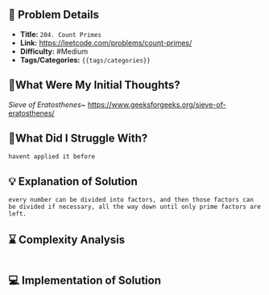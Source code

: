 ## 📝 Problem Details

- **Title:** `204. Count Primes`
- **Link:** https://leetcode.com/problems/count-primes/
- **Difficulty:** #Medium 
- **Tags/Categories:** `{{tags/categories}}`

## 💭What Were My Initial Thoughts?

*Sieve of Eratosthenes*~
https://www.geeksforgeeks.org/sieve-of-eratosthenes/

## 🤔What Did I Struggle With?

```
havent applied it before
```

## 💡 Explanation of Solution

```
every number can be divided into factors, and then those factors can be divided if necessary, all the way down until only prime factors are left.
```

## ⌛ Complexity Analysis

```

```

## 💻 Implementation of Solution

```cpp

```
